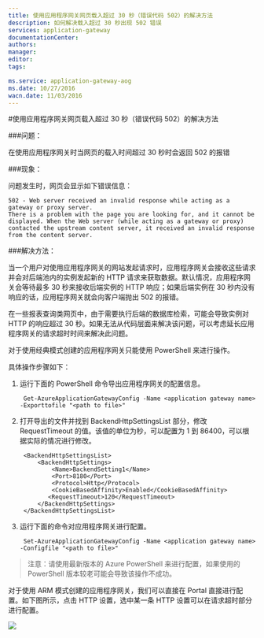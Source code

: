 ```yaml
---
title: 使用应用程序网关网页载入超过 30 秒（错误代码 502）的解决方法
description: 如何解决载入超过 30 秒出现 502 错误
services: application-gateway
documentationCenter: 
authors: 
manager: 
editor: 
tags: 

ms.service: application-gateway-aog
ms.date: 10/27/2016
wacn.date: 11/03/2016
---
```


#使用应用程序网关网页载入超过 30 秒（错误代码 502）的解决方法

###问题：

在使用应用程序网关时当网页的载入时间超过 30 秒时会返回 502 的报错

###现象：

问题发生时，网页会显示如下错误信息：

    502 - Web server received an invalid response while acting as a gateway or proxy server.
    There is a problem with the page you are looking for, and it cannot be displayed. When the Web server (while acting as a gateway or proxy) contacted the upstream content server, it received an invalid response from the content server.

###解决方法：

当一个用户对使用应用程序网关的网站发起请求时，应用程序网关会接收这些请求并会对后端池内的实例发起新的 HTTP 请求来获取数据。默认情况，应用程序网关会等待最多 30 秒来接收后端实例的 HTTP 响应；如果后端实例在 30 秒内没有响应的话，应用程序网关就会向客户端抛出 502 的报错。

在一些报表查询类网页中，由于需要执行后端的数据库检索，可能会导致实例对 HTTP 的响应超过 30 秒。如果无法从代码层面来解决该问题，可以考虑延长应用程序网关的请求超时时间来解决此问题。

对于使用经典模式创建的应用程序网关只能使用 PowerShell 来进行操作。

具体操作步骤如下：

1. 运行下面的 PowerShell 命令导出应用程序网关的配置信息。

        Get-AzureApplicationGatewayConfig -Name <application gateway name> -Exporttofile "<path to file>"

2. 打开导出的文件并找到 BackendHttpSettingsList 部分，修改 RequestTimeout 的值。该值的单位为秒，可以配置为 1 到 86400，可以根据实际的情况进行修改。

        <BackendHttpSettingsList>
            <BackendHttpSettings>
                <Name>BackendSetting1</Name>
                <Port>8180</Port>
                <Protocol>Http</Protocol>
                <CookieBasedAffinity>Enabled</CookieBasedAffinity>
               <RequestTimeout>120</RequestTimeout>
            </BackendHttpSettings>
        </BackendHttpSettingsList>

3. 运行下面的命令对应用程序网关进行配置。

        Set-AzureApplicationGatewayConfig -Name <application gateway name> -Configfile "<path to file>"

>注意：请使用最新版本的 Azure PowerShell 来进行配置，如果使用的 PowerShell 版本较老可能会导致该操作不成功。

对于使用 ARM 模式创建的应用程序网关，我们可以直接在 Portal 直接进行配置。如下图所示，点击 HTTP 设置，选中某一条 HTTP 设置可以在请求超时部分进行配置。

![](./media/aog-web-app-timeout-30s/timeout.png)